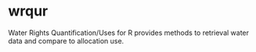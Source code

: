 # wrqur
Water Rights Quantification/Uses for R provides methods to retrieval water data and compare to allocation use.
